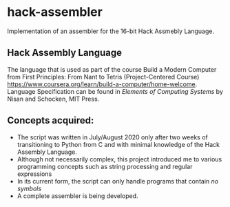 # hack-assembler
Implementation of an assembler for the 16-bit Hack Assmebly Language. 

## Hack Assembly Language
The language that is used as part of the course Build a Modern Computer from First Principles: From Nant to Tetris (Project-Centered Course) https://www.coursera.org/learn/build-a-computer/home-welcome.
Language Specification can be found in *Elements of Computing Systems* by Nisan and Schocken, MIT Press.


## Concepts acquired:
* The script was written in July/August 2020 only after two weeks of transitioning to Python from C and with minimal knowledge of the Hack Assembly Language.
* Although not necessarily complex, this project introduced me to various programming concepts such as string processing and regular expressions
* In its current form, the script can only handle programs that contain *no symbols*
* A complete assembler is being developed.
